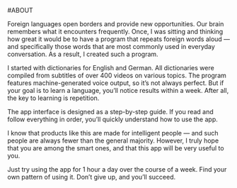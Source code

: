 #ABOUT

Foreign languages open borders and provide new opportunities.
Our brain remembers what it encounters frequently.
Once, I was sitting and thinking how great it would be to have a program that repeats foreign words aloud — and specifically those words that are most commonly used in everyday conversation.
As a result, I created such a program.

I started with dictionaries for English and German.
All dictionaries were compiled from subtitles of over 400 videos on various topics.
The program features machine-generated voice output, so it’s not always perfect.
But if your goal is to learn a language, you’ll notice results within a week.
After all, the key to learning is repetition.

The app interface is designed as a step-by-step guide.
If you read and follow everything in order, you’ll quickly understand how to use the app.

I know that products like this are made for intelligent people — and such people are always fewer than the general majority.
However, I truly hope that you are among the smart ones, and that this app will be very useful to you.

Just try using the app for 1 hour a day over the course of a week.
Find your own pattern of using it.
Don’t give up, and you’ll succeed.